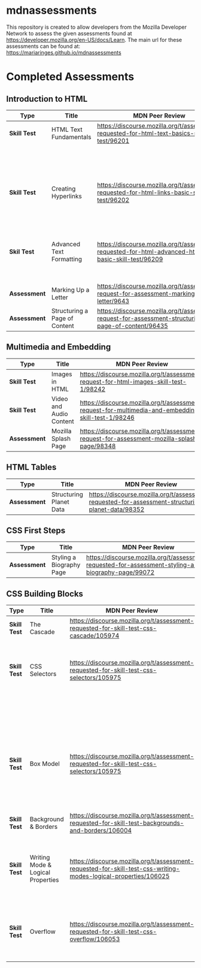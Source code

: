 # mdnassessments

This repository is created to allow developers from the Mozilla Developer Network to assess the given assessments found at https://developer.mozilla.org/en-US/docs/Learn.
The main url for these assessments can be found at: https://mariaringes.github.io/mdnassessments

# Completed Assessments

## Introduction to HTML

| Type           | Title                         | MDN Peer Review                                                                                         | Code                                                     |
| -------------- | ----------------------------- | ------------------------------------------------------------------------------------------------------- | -------------------------------------------------------- |
| **Skill Test** | HTML Text Fundamentals        | https://discourse.mozilla.org/t/assessment-requested-for-html-text-basics-skill-test/96201              | [Task 1](https://jsfiddle.net/maria_ringes/r3o7waxu/17/) |
|                |                               |                                                                                                         | [Task 2](https://jsfiddle.net/maria_ringes/8Ltrz9v6/12/) |
|                |                               |                                                                                                         | [Task 3](https://jsfiddle.net/maria_ringes/wksc54fg/8/)  |
| **Skill Test** | Creating Hyperlinks           | https://discourse.mozilla.org/t/assessment-requested-for-html-links-basic-skill-test/96202              | [Task 1](https://jsfiddle.net/maria_ringes/eus5ftaj/7/)  |
|                |                               |                                                                                                         | [Task 2](https://jsfiddle.net/maria_ringes/gvm9Lur4/14/) |
|                |                               |                                                                                                         | [Task 3](https://jsfiddle.net/maria_ringes/28dzg7hc/5/)  |
| **Skil Test**  | Advanced Text Formatting      | https://discourse.mozilla.org/t/assessment-requested-for-html-advanced-html-text-basic-skill-test/96209 | [Task 1](https://jsfiddle.net/maria_ringes/80ftvh2y/4/)  |
|                |                               |                                                                                                         | [Task 2](https://jsfiddle.net/maria_ringes/9xrjg07L/5/)  |
| **Assessment** | Marking Up a Letter           | https://discourse.mozilla.org/t/assessment-request-for-assessment-marking-up-a-letter/9643              | [Task 1](https://jsfiddle.net/maria_ringes/s70uwxyv/90/) |
| **Assessment** | Structuring a Page of Content | https://discourse.mozilla.org/t/assessment-request-for-assessment-structuring-a-page-of-content/96435   | [Task 1](https://jsfiddle.net/maria_ringes/zk4v2q5n/13/) |

## Multimedia and Embedding

| Type           | Title                   | MDN Peer Review                                                                                    | Code                                                                        |
| -------------- | ----------------------- | -------------------------------------------------------------------------------------------------- | --------------------------------------------------------------------------- |
| **Skill Test** | Images in HTML          | https://discourse.mozilla.org/t/assessment-request-for-html-images-skill-test-1/98242              | [Task 1](https://jsfiddle.net/maria_ringes/quamw51v/12/)                    |
| **Skill Test** | Video and Audio Content | https://discourse.mozilla.org/t/assessment-request-for-multimedia-and-embedding-skill-test-1/98246 | [Task 1](https://jsfiddle.net/maria_ringes/5b2u1sjr/41/)                    |
| **Assessment** | Mozilla Splash Page     | https://discourse.mozilla.org/t/assessment-request-for-assessment-mozilla-splash-page/98348        | [Task 1](https://mariaringes.github.io/mdnassessments/mozilla-splash-page/) |

## HTML Tables

| Type           | Title                   | MDN Peer Review                                                                                   | Code                                                                            |
| -------------- | ----------------------- | ------------------------------------------------------------------------------------------------- | ------------------------------------------------------------------------------- |
| **Assessment** | Structuring Planet Data | https://discourse.mozilla.org/t/assessment-requested-for-assessment-structuring-planet-data/98352 | [Task 1](https://mariaringes.github.io/mdnassessments/structuring-planet-data/) |

## CSS First Steps

| Type           | Title                    | MDN Peer Review                                                                                    | Code                                                                   |
| -------------- | ------------------------ | -------------------------------------------------------------------------------------------------- | ---------------------------------------------------------------------- |
| **Assessment** | Styling a Biography Page | https://discourse.mozilla.org/t/assessment-requested-for-assessment-styling-a-biography-page/99072 | [Task 1](https://mariaringes.github.io/mdnassessments/biography-page/) |

## CSS Building Blocks

| Type           | Title                             | MDN Peer Review                                                                                                 | Code                                                                                  |
| -------------- | --------------------------------- | --------------------------------------------------------------------------------------------------------------- | ------------------------------------------------------------------------------------- |
| **Skill Test** | The Cascade                       | https://discourse.mozilla.org/t/assessment-requested-for-skill-test-css-cascade/105974                          | [Task 1](https://mariaringes.github.io/mdnassessments/cascade/task1.html)             |
|                |                                   |                                                                                                                 | [Task 2](https://mariaringes.github.io/mdnassessments/cascade/task2.html)             |
| **Skill Test** | CSS Selectors                     | https://discourse.mozilla.org/t/assessment-requested-for-skill-test-css-selectors/105975                        | [Task 1](https://mariaringes.github.io/mdnassessments/css-selectors/task1.html)       |
|                |                                   |                                                                                                                 | [Task 2](https://mariaringes.github.io/mdnassessments/css-selectors/task2.html)       |
|                |                                   |                                                                                                                 | [Task 3](https://mariaringes.github.io/mdnassessments/css-selectors/task3.html)       |
|                |                                   |                                                                                                                 | [Task 4](https://mariaringes.github.io/mdnassessments/css-selectors/task4.html)       |
|                |                                   |                                                                                                                 | [Task 5](https://mariaringes.github.io/mdnassessments/css-selectors/task5.html)       |
| **Skill Test** | Box Model                         | https://discourse.mozilla.org/t/assessment-requested-for-skill-test-css-selectors/105975                        | [Task 1](https://mariaringes.github.io/mdnassessments/box-model/task1.html)           |
|                |                                   |                                                                                                                 | [Task 2](https://mariaringes.github.io/mdnassessments/box-model/task2.html)           |
|                |                                   |                                                                                                                 | [Task 3](https://mariaringes.github.io/mdnassessments/box-model/task3.html)           |
| **Skill Test** | Background & Borders              | https://discourse.mozilla.org/t/assessment-requested-for-skill-test-backgrounds-and-borders/106004              | [Task 1](https://mariaringes.github.io/mdnassessments/backgrounds-borders/task1.html) |
|                |                                   |                                                                                                                 | [Task 2](https://mariaringes.github.io/mdnassessments/backgrounds-borders/task2.html) |
| **Skill Test** | Writing Mode & Logical Properties | https://discourse.mozilla.org/t/assessment-requested-for-skill-test-css-writing-modes-logical-properties/106025 | [Task 1](https://mariaringes.github.io/mdnassessments/writing-modes/task1.html)       |
|                |                                   |                                                                                                                 | [Task 2](https://mariaringes.github.io/mdnassessments/writing-modes/task2.html)       |
|                |                                   |                                                                                                                 | [Task 3](https://mariaringes.github.io/mdnassessments/writing-modes/task3.html)       |
| **Skill Test** | Overflow                          | https://discourse.mozilla.org/t/assessment-requested-for-skill-test-css-overflow/106053                         | [Task 1](https://mariaringes.github.io/mdnassessments/overflow/task1.html)            |
|                |                                   |                                                                                                                 | [Task 2](https://mariaringes.github.io/mdnassessments/overflow/task2.html)            |
